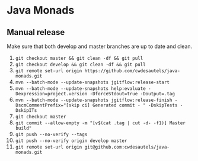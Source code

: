 # Java Monads

## Manual release ##
Make sure that both develop and master branches are up to date and clean.
1. `git checkout master && git clean -df && git pull`
2. `git checkout develop && git clean -df && git pull`
3. `git remote set-url origin https://github.com/cwdesautels/java-monads.git`
4. `mvn --batch-mode --update-snapshots jgitflow:release-start`
5. `mvn --batch-mode --update-snapshots help:evaluate -Dexpression=project.version -DforceStdout=true -Doutput=.tag`
6. `mvn --batch-mode --update-snapshots jgitflow:release-finish -DscmCommentPrefix="[skip ci] Generated commit - " -DskipTests -DskipITs`
7. `git checkout master`
8. `git commit --allow-empty -m "[v$(cat .tag | cut -d- -f1)] Master build"`
9. `git push --no-verify --tags`
10. `git push --no-verify origin develop master`
11. `git remote set-url origin git@github.com:cwdesautels/java-monads.git`
